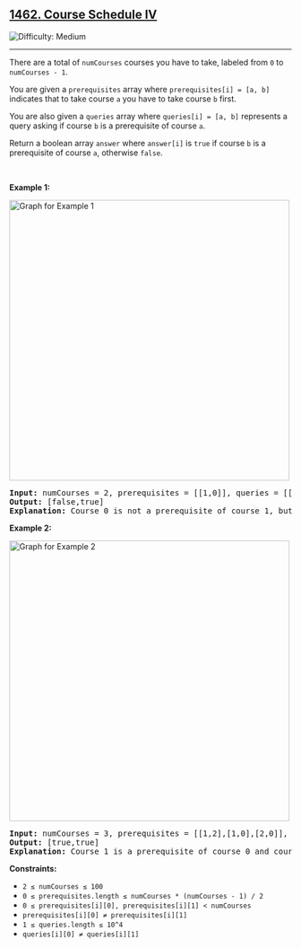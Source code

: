 <h2><a href="https://leetcode.com/problems/course-schedule-iv/description/">
1462. Course Schedule IV</a></h2>
<img src="https://img.shields.io/badge/Difficulty-Medium-yellow" alt="Difficulty: Medium" />
<hr>

<p>There are a total of <code>numCourses</code> courses you have to take, labeled from <code>0</code> to <code>numCourses - 1</code>.</p>
<p>You are given a <code>prerequisites</code> array where <code>prerequisites[i] = [a, b]</code> indicates that to take course <code>a</code> you have to take course <code>b</code> first.</p>
<p>You are also given a <code>queries</code> array where <code>queries[i] = [a, b]</code> represents a query asking if course <code>b</code> is a prerequisite of course <code>a</code>.</p>
<p>Return a boolean array <code>answer</code> where <code>answer[i]</code> is <code>true</code> if course <code>b</code> is a prerequisite of course <code>a</code>, otherwise <code>false</code>.</p>

<p>&nbsp;</p>

<p><strong class="example">Example 1:</strong></p>
<img alt="Graph for Example 1" src="https://assets.leetcode.com/uploads/2021/05/01/courses4-1-graph.jpg" style="width: 500px; height: auto;" />
<pre>
<strong>Input:</strong> numCourses = 2, prerequisites = [[1,0]], queries = [[0,1],[1,0]]
<strong>Output:</strong> [false,true]
<strong>Explanation:</strong> Course 0 is not a prerequisite of course 1, but course 1 is a prerequisite of course 0.
</pre>

<p><strong class="example">Example 2:</strong></p>
<img alt="Graph for Example 2" src="https://assets.leetcode.com/uploads/2021/05/01/courses4-3-graph.jpg" style="width: 500px; height: auto;" />
<pre>
<strong>Input:</strong> numCourses = 3, prerequisites = [[1,2],[1,0],[2,0]], queries = [[1,0],[1,2]]
<strong>Output:</strong> [true,true]
<strong>Explanation:</strong> Course 1 is a prerequisite of course 0 and course 2.
</pre>

<p><strong>Constraints:</strong></p>
<ul>
  <li><code>2 ≤ numCourses ≤ 100</code></li>
  <li><code>0 ≤ prerequisites.length ≤ numCourses * (numCourses - 1) / 2</code></li>
  <li><code>0 ≤ prerequisites[i][0], prerequisites[i][1] < numCourses</code></li>
  <li><code>prerequisites[i][0] ≠ prerequisites[i][1]</code></li>
  <li><code>1 ≤ queries.length ≤ 10^4</code></li>
  <li><code>queries[i][0] ≠ queries[i][1]</code></li>
</ul>
